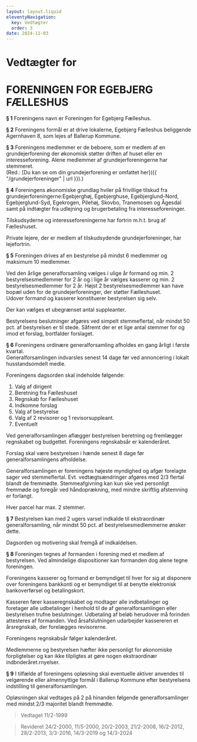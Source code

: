 ```yaml
---
layout: layout.liquid
eleventyNavigation:
  key: Vedtægter
  order: 3
date: 2024-11-03
---
```

# Vedtægter for #
# FORENINGEN FOR EGEBJERG FÆLLESHUS

**§ 1**
Foreningens navn er Foreningen for Egebjerg Fælleshus.

**§ 2**
Foreningens formål er at drive lokalerne, Egebjerg Fælleshus beliggende Agernhaven 8, som lejes af Ballerup Kommune.

**§ 3**
Foreningens medlemmer er de beboere, som er medlem af en grundejerforening der økonomisk støtter driften af huset eller en interesseforening. Alene medlemmer af grundejerforeningerne har stemmeret.  
(Red.: [Du kan se om din grundejerforening er omfattet her]({{ "/grundejerforeninger" | url }}).)

**§ 4**
Foreningens økonomiske grundlag hviler på frivillige tilskud fra grundejerforeningerne:Egebjerghøj, Egebjerghuse, Egebjerglund-Nord, Egebjerglund-Syd, Egekrogen, Pilehøj, Skovbo, Tranemosen og Ågesdal samt på indtægter fra udlejning og brugerbetaling fra interesseforeninger.

Tilskudsyderne og interesseforeningerne har fortrin m.h.t. brug af Fælleshuset.

Private lejere, der er medlem af tilskudsydende grundejerforeninger, har lejefortrin.

**§ 5**
Foreningen drives af en bestyrelse på mindst 6 medlemmer og maksimum 10 medlemmer.

Ved den årlige generalforsamling vælges i ulige år formand og min. 2 bestyrelsesmedlemmer for 2 år og i lige år vælges kasserer og min. 2 bestyrelsesmedlemmer for 2 år. Højst 2 bestyrelsesmedlemmer kan have bopæl uden for de grundejerforeninger, der støtter Fælleshuset.  
Udover formand og kasserer konstituerer bestyrelsen sig selv.

Der kan vælges et ubegrænset antal suppleanter.

Bestyrelsens beslutninger afgøres ved simpelt stemmeflertal, når mindst 50 pct. af bestyrelsen er til stede. Såfremt der er et lige antal stemmer for og imod et forslag, bortfalder forslaget.

**§ 6**
Foreningens ordinære generalforsamling afholdes en gang årligt i første kvartal.  
Generalforsamlingen indvarsles senest 14 dage før ved annoncering i lokalt husstandsomdelt medie.

Foreningens dagsorden skal indeholde følgende:
1. Valg af dirigent
1. Beretning fra Fælleshuset
1. Regnskab for Fælleshuset
1. Indkomne forslag
1. Valg af bestyrelse
1. Valg af 2 revisorer og 1 revisorsuppleant.       
1. Eventuelt

Ved generalforsamlingen aflægger bestyrelsen beretning og fremlægger regnskabet og budgettet. Foreningens regnskabsår er kalenderåret.

Forslag skal være bestyrelsen i hænde senest 8 dage før generalforsamlingens afholdelse.

Generalforsamlingen er foreningens højeste myndighed og afgør forelagte sager ved stemmeflertal. Evt. vedtægtsændringer afgøres med 2/3 flertal blandt de fremmødte. Stemmeafgivning kan kun ske ved personligt fremmøde og foregår ved håndoprækning, med mindre skriftlig afstemning er forlangt.

Hver parcel har max. 2 stemmer.

**§ 7**
Bestyrelsen kan med 2  ugers varsel indkalde til ekstraordinær  generalforsamling, når mindst 50 pct. af bestyrelsesmedlemmerne ønsker dette.

Dagsorden og motivering skal fremgå af indkaldelsen.

**§ 8**
Foreningen tegnes af formanden i forening med et medlem af bestyrelsen. Ved almindelige dispositioner kan formanden dog alene tegne foreningen.

Foreningens kasserer og formand er bemyndiget til hver for sig at disponere over foreningens bankkonti og er bemyndiget til at benytte elektronisk bankoverførsel og betalingskort.

Kasseren fører kasseregnskabet og modtager alle indbetalinger og foretager alle udbetalinger i henhold til de af generalforsamlingen eller bestyrelsen trufne beslutninger. Udbetaling af beløb herudover må forinden attesteres af formanden. Ved årsafslutningen udarbejder kassereren et årsregnskab, der forelægges revisorerne.

Foreningens regnskabsår følger kalenderåret.

Medlemmerne og bestyrelsen hæfter ikke personligt for økonomiske forpligtelser og kan ikke tilpligtes at gøre nogen ekstraordinær indbnderåret.rnyelser.   

**§ 9**
I tilfælde af foreningens opløsning skal eventuelle aktiver anvendes til velgørende eller almennyttige formål i Ballerup Kommune efter bestyrelsens indstilling til generalforsamlingen.

Opløsningen skal vedtages på 2 på hinanden følgende generalforsamlinger med mindst 2/3 majoritet blandt fremmødte.


> Vedtaget 11/2-1999 

> Revideret 24/2-2000, 11/5-2000, 20/2-2003, 21/2-2008, 16/2-2012, 28/2-2013, 3/3-2016, 14/3-2019 og 14/3-2024